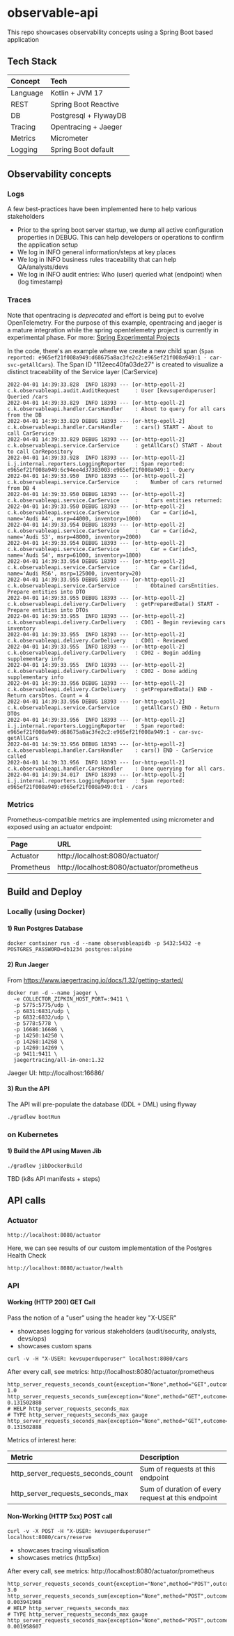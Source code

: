 # observable-api

This repo showcases observability concepts using a Spring Boot based application

## Tech Stack

| Concept  | Tech                  |
|:---------|:----------------------|
| Language | Kotlin + JVM 17       |
| REST     | Spring Boot Reactive  |
| DB       | Postgresql + FlywayDB |
| Tracing  | Opentracing + Jaeger  |
| Metrics  | Micrometer            |
 | Logging  | Spring Boot default   |

## Observability concepts

### Logs

A few best-practices have been implemented here to help various stakeholders

- Prior to the spring boot server startup, we dump all active configuration properties in DEBUG. This can help developers or operations to confirm the application setup
- We log in INFO general information/steps at key places
- We log in INFO business rules traceability that can help QA/analysts/devs
- We log in INFO audit entries: Who (user) queried what (endpoint) when (log timestamp) 

### Traces

Note that opentracing is _deprecated_ and effort is being put to evolve OpenTelemetry. For the purpose of this example, opentracing and jaeger is a mature integration while the spring opentelemetry project is currently in experimental phase. For more: [Spring Experimental Projects](https://spring-projects-experimental.github.io/spring-cloud-sleuth-otel/docs/current/reference/html/getting-started.html)

In the code, there's an example where we create a new child span (```Span reported: e965ef21f008a949:d68675a8ac3fe2c2:e965ef21f008a949:1 - car-svc-getAllCars```). The Span ID "112eec40fa03de27" is created to visualize a distinct traceability of the Service layer (CarService)

```shell
2022-04-01 14:39:33.828  INFO 18393 --- [or-http-epoll-2] c.k.observableapi.audit.AuditRequest     : User [kevsuperduperuser] Queried /cars
2022-04-01 14:39:33.829  INFO 18393 --- [or-http-epoll-2] c.k.observableapi.handler.CarsHandler    : About to query for all cars from the DB
2022-04-01 14:39:33.829 DEBUG 18393 --- [or-http-epoll-2] c.k.observableapi.handler.CarsHandler    : cars() START - About to call CarService
2022-04-01 14:39:33.829 DEBUG 18393 --- [or-http-epoll-2] c.k.observableapi.service.CarService     : getAllCars() START - About to call CarRepository
2022-04-01 14:39:33.928  INFO 18393 --- [or-http-epoll-2] i.j.internal.reporters.LoggingReporter   : Span reported: e965ef21f008a949:6c94ee4d37383003:e965ef21f008a949:1 - Query
2022-04-01 14:39:33.950  INFO 18393 --- [or-http-epoll-2] c.k.observableapi.service.CarService     :    Number of cars returned from DB 4
2022-04-01 14:39:33.950 DEBUG 18393 --- [or-http-epoll-2] c.k.observableapi.service.CarService     :    Cars entities returned:
2022-04-01 14:39:33.950 DEBUG 18393 --- [or-http-epoll-2] c.k.observableapi.service.CarService     :    Car = Car(id=1, name='Audi A4', msrp=44000, inventory=1000)
2022-04-01 14:39:33.954 DEBUG 18393 --- [or-http-epoll-2] c.k.observableapi.service.CarService     :    Car = Car(id=2, name='Audi S3', msrp=48000, inventory=2000)
2022-04-01 14:39:33.954 DEBUG 18393 --- [or-http-epoll-2] c.k.observableapi.service.CarService     :    Car = Car(id=3, name='Audi S4', msrp=61000, inventory=1800)
2022-04-01 14:39:33.954 DEBUG 18393 --- [or-http-epoll-2] c.k.observableapi.service.CarService     :    Car = Car(id=4, name='Audi RS6', msrp=125000, inventory=20)
2022-04-01 14:39:33.955 DEBUG 18393 --- [or-http-epoll-2] c.k.observableapi.service.CarService     :    Obtained carsEntities. Prepare entities into DTO
2022-04-01 14:39:33.955 DEBUG 18393 --- [or-http-epoll-2] c.k.observableapi.delivery.CarDelivery   : getPreparedData() START - Prepare entities into DTOs
2022-04-01 14:39:33.955  INFO 18393 --- [or-http-epoll-2] c.k.observableapi.delivery.CarDelivery   : CD01 - Begin reviewing cars inventory
2022-04-01 14:39:33.955  INFO 18393 --- [or-http-epoll-2] c.k.observableapi.delivery.CarDelivery   : CD01 - Reviewed
2022-04-01 14:39:33.955  INFO 18393 --- [or-http-epoll-2] c.k.observableapi.delivery.CarDelivery   : CD02 - Begin adding supplementary info
2022-04-01 14:39:33.955  INFO 18393 --- [or-http-epoll-2] c.k.observableapi.delivery.CarDelivery   : CD02 - Done adding supplementary info
2022-04-01 14:39:33.956 DEBUG 18393 --- [or-http-epoll-2] c.k.observableapi.delivery.CarDelivery   : getPreparedData() END - Return carsDtos. Count = 4
2022-04-01 14:39:33.956 DEBUG 18393 --- [or-http-epoll-2] c.k.observableapi.service.CarService     : getAllCars() END - Return DTOs
2022-04-01 14:39:33.956  INFO 18393 --- [or-http-epoll-2] i.j.internal.reporters.LoggingReporter   : Span reported: e965ef21f008a949:d68675a8ac3fe2c2:e965ef21f008a949:1 - car-svc-getAllCars
2022-04-01 14:39:33.956 DEBUG 18393 --- [or-http-epoll-2] c.k.observableapi.handler.CarsHandler    : cars() END - CarService called
2022-04-01 14:39:33.956  INFO 18393 --- [or-http-epoll-2] c.k.observableapi.handler.CarsHandler    : Done querying for all cars.
2022-04-01 14:39:34.017  INFO 18393 --- [or-http-epoll-2] i.j.internal.reporters.LoggingReporter   : Span reported: e965ef21f008a949:e965ef21f008a949:0:1 - /cars
```

### Metrics

Prometheus-compatible metrics are implemented using micrometer and exposed using an actuator endpoint:

| Page        | URL                                       |
|:------------|:------------------------------------------|
| Actuator    | http://localhost:8080/actuator/           |
| Prometheus  | http://localhost:8080/actuator/prometheus |

## Build and Deploy

### Locally (using Docker)

#### 1) Run Postgres Database

```shell
docker container run -d --name observableapidb -p 5432:5432 -e POSTGRES_PASSWORD=db1234 postgres:alpine
```

#### 2) Run Jaeger

From https://www.jaegertracing.io/docs/1.32/getting-started/

```shell
docker run -d --name jaeger \
  -e COLLECTOR_ZIPKIN_HOST_PORT=:9411 \
  -p 5775:5775/udp \
  -p 6831:6831/udp \
  -p 6832:6832/udp \
  -p 5778:5778 \
  -p 16686:16686 \
  -p 14250:14250 \
  -p 14268:14268 \
  -p 14269:14269 \
  -p 9411:9411 \
  jaegertracing/all-in-one:1.32
```

Jaeger UI: http://localhost:16686/

#### 3) Run the API

The API will pre-populate the database (DDL + DML) using flyway

```shell
./gradlew bootRun
```

### on Kubernetes

#### 1) Build the API using Maven Jib

```shell
./gradlew jibDockerBuild
```

TBD (k8s API manifests + steps)

## API calls

### Actuator

```shell
http://localhost:8080/actuator
```

Here, we can see results of our custom implementation of the Postgres Health Check
```shell
http://localhost:8080/actuator/health
```

### API

#### Working (HTTP 200) GET Call

Pass the notion of a "user" using the header key "X-USER"

- showcases logging for various stakeholders (audit/security, analysts, devs/ops)
- showcases custom spans

```shell
curl -v -H "X-USER: kevsuperduperuser" localhost:8080/cars
```

After every call, see metrics: http://localhost:8080/actuator/prometheus

```
http_server_requests_seconds_count{exception="None",method="GET",outcome="SUCCESS",status="200",uri="/cars",} 1.0
http_server_requests_seconds_sum{exception="None",method="GET",outcome="SUCCESS",status="200",uri="/cars",} 0.131502888
# HELP http_server_requests_seconds_max  
# TYPE http_server_requests_seconds_max gauge
http_server_requests_seconds_max{exception="None",method="GET",outcome="SUCCESS",status="200",uri="/cars",} 0.131502888
```

Metrics of interest here:

| Metric                             | Description                                       |
|:-----------------------------------|:--------------------------------------------------|
| http_server_requests_seconds_count | Sum of requests at this endpoint                  |
| http_server_requests_seconds_max   | Sum of duration of every request at this endpoint |

#### Non-Working (HTTP 5xx) POST call

```shell
curl -v -X POST -H "X-USER: kevsuperduperuser" localhost:8080/cars/reserve
```

- showcases tracing visualisation
- showcases metrics (http5xx)

After every call, see metrics: http://localhost:8080/actuator/prometheus

```
http_server_requests_seconds_count{exception="None",method="POST",outcome="SERVER_ERROR",status="500",uri="/cars/reserve",} 3.0
http_server_requests_seconds_sum{exception="None",method="POST",outcome="SERVER_ERROR",status="500",uri="/cars/reserve",} 0.003941968
# HELP http_server_requests_seconds_max  
# TYPE http_server_requests_seconds_max gauge
http_server_requests_seconds_max{exception="None",method="POST",outcome="SERVER_ERROR",status="500",uri="/cars/reserve",} 0.001958607
```